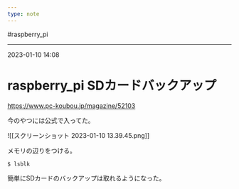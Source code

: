 ```yaml
---
type: note
---
```


#raspberry_pi 

---
2023-01-10  14:08

# raspberry_pi SDカードバックアップ

https://www.pc-koubou.jp/magazine/52103

今のやつには公式で入ってた。

![[スクリーンショット 2023-01-10 13.39.45.png]]

メモリの辺りをつける。

```
$ lsblk
```

簡単にSDカードのバックアップは取れるようになった。

